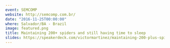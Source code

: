 ```yaml
---
event: SEMCOMP
website: http://semcomp.com.br/
date: "2016-11-25T00:00:00"
where: Salvador/BA - Brazil
image: featured.png
title: Maintaining 200+ spiders and still having time to sleep
slides: https://speakerdeck.com/victormartinez/maintaining-200-plus-spiders-and-still-having-time-to-sleep
---
```

